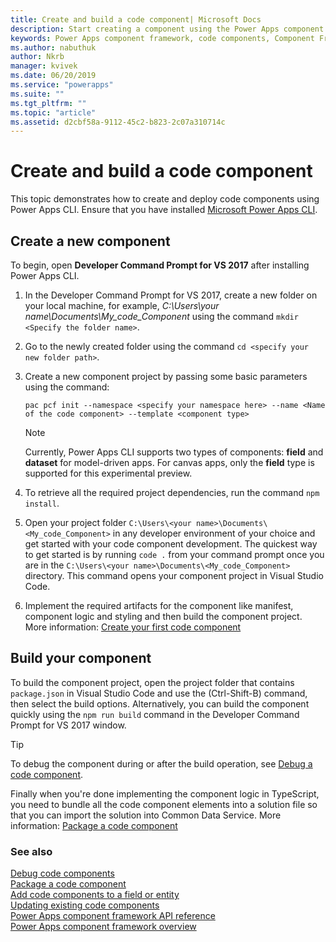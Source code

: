 ```yaml
---
title: Create and build a code component| Microsoft Docs
description: Start creating a component using the Power Apps component framework tooling
keywords: Power Apps component framework, code components, Component Framework
ms.author: nabuthuk
author: Nkrb
manager: kvivek
ms.date: 06/20/2019
ms.service: "powerapps"
ms.suite: ""
ms.tgt_pltfrm: ""
ms.topic: "article"
ms.assetid: d2cbf58a-9112-45c2-b823-2c07a310714c
---
```


# Create and build a code component

This topic demonstrates how to create and deploy code components using Power Apps CLI. Ensure that you have installed [Microsoft Power Apps CLI](https://aka.ms/PowerAppsCLI).

## Create a new component

To begin, open **Developer Command Prompt for VS 2017** after installing Power Apps CLI.

1. In the Developer Command Prompt for VS 2017, create a new folder on your local machine, for example, *C:\Users\your name\Documents\My_code_Component* using the command `mkdir <Specify the folder name>`.
2. Go to the newly created folder using the command `cd <specify your new folder path>`.
3. Create a new component project by passing some basic parameters using the command:

    ```CLI
    pac pcf init --namespace <specify your namespace here> --name <Name of the code component> --template <component type>
    ```
 
   > [!NOTE]
   > Currently, Power Apps CLI supports two types of components: **field** and **dataset** for model-driven apps.  For canvas apps, only the **field** type is supported for this experimental preview.

4. To retrieve all the required project dependencies, run the command `npm install`.
5. Open your project folder `C:\Users\<your name>\Documents\<My_code_Component>` in any developer environment of your choice and get started with your code component development. The quickest way to get started is by running `code .` from your command prompt once you are in the `C:\Users\<your name>\Documents\<My_code_Component>` directory. This command opens your component project in Visual Studio Code.
6. Implement the required artifacts for the component like manifest, component logic and styling and then build the component project. More information: [Create your first code component](implementing-controls-using-typescript.md)

## Build your component

To build the component project, open the project folder that contains `package.json` in Visual Studio Code and use the (Ctrl-Shift-B) command, then select the build options. Alternatively, you can build the component quickly using the `npm run build` command in the Developer Command Prompt for VS 2017 window.

> [!TIP]
> To debug the component during or after the build operation, see [Debug a code component](debugging-custom-controls.md).

Finally when you're done implementing the component logic in TypeScript, you need to bundle all the code component elements into a solution file so that you can import the solution into Common Data Service. More information: [Package a code component](import-custom-controls.md)

### See also

[Debug code components](debugging-custom-controls.md)<br/>
[Package a code component](import-custom-controls.md)<br/>
[Add code components to a field or entity](add-custom-controls-to-a-field-or-entity.md)<br/>
[Updating existing code components](updating-existing-controls.md)<br/>
[Power Apps component framework API reference](reference/index.md)<br/>
[Power Apps component framework overview](overview.md)
